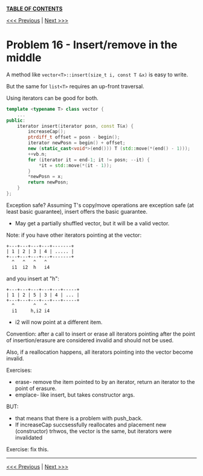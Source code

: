 [**TABLE OF CONTENTS**](toc.md)

[<<< Previous](15.md)   \|   [Next >>>](17.md)

Problem 16 - Insert/remove in the middle
========================================

A method like `vector<T>::insert(size_t i, const T &x)` is easy to write.

But the same for `list<T>` requires an up-front traversal.

Using iterators can be good for both.
```c++
template <typename T> class vector {
	...
public:
	iterator insert(iterator posn, const T&x) {
		increaseCap();
		ptrdiff_t offset = posn - begin();
		iterator newPosn = begin() + offset;
		new (static_cast<void*>(end())) T (std::move(*(end() - 1)));
		++vb.n;
		for (iterator it = end-1; it != posn; --it) {
			*it = std::move(*(it - 1));
		}
		*newPosn = x;
		return newPosn;
	}
};
```
Exception safe? Assuming T's copy/move operations are exception safe (at least basic guarantee), insert offers the basic guarantee.
- May get a partially shuffled vector, but it will be a valid vector.

Note: if you have other iterators pointing at the vector:
```
+---+---+---+---+-------+
| 1 | 2 | 3 | 4 | ..... |
+---+---+---+---+-------+
  ^	  ^   ^   ^ 
  i1  i2  h   i4
```
and you insert at "h":

```
+---+---+---+---+---+-----+
| 1 | 2 | 5 | 3 | 4 | ... |
+---+---+---+---+---+-----+
  ^	      ^   ^ 
  i1     h,i2 i4
```
- i2 will now point at a different item.

Convention: after a call to insert or erase all iterators pointing after the point of insertion/erasure are considered invalid and should not be used.

Also, if a reallocation happens, all iterators pointing into the vector become invalid.

Exercises:
- erase- remove the item pointed to by an iterator, return an iterator to the point of erasure.
- emplace- like insert, but takes constructor args.

BUT:
- that means that there is a problem with push_back.
- If increaseCap succsessfully reallocates and placement new (constructor) trhwos, the vector is the same, but iterators were invalidated

Exercise: fix this.

<hr>

[<<< Previous](15.md)  \|   [Next >>>](17.md)
